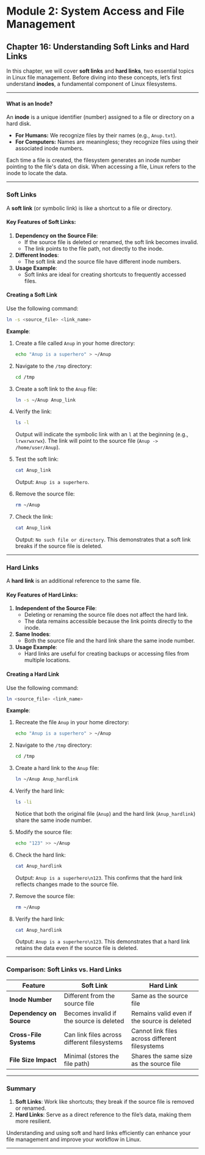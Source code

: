 # **Module 2: System Access and File Management**

## **Chapter 16: Understanding Soft Links and Hard Links**

In this chapter, we will cover **soft links** and **hard links**, two essential topics in Linux file management. Before diving into these concepts, let’s first understand **inodes**, a fundamental component of Linux filesystems.

---

#### **What is an Inode?**
An **inode** is a unique identifier (number) assigned to a file or directory on a hard disk.
- **For Humans:** We recognize files by their names (e.g., `Anup.txt`).
- **For Computers:** Names are meaningless; they recognize files using their associated inode numbers.

Each time a file is created, the filesystem generates an inode number pointing to the file's data on disk. When accessing a file, Linux refers to the inode to locate the data.

---

### **Soft Links**
A **soft link** (or symbolic link) is like a shortcut to a file or directory.

#### **Key Features of Soft Links**:
1. **Dependency on the Source File**:
   - If the source file is deleted or renamed, the soft link becomes invalid.
   - The link points to the file path, not directly to the inode.
2. **Different Inodes**:
   - The soft link and the source file have different inode numbers.
3. **Usage Example**:
   - Soft links are ideal for creating shortcuts to frequently accessed files.

#### **Creating a Soft Link**
Use the following command:
```bash
ln -s <source_file> <link_name>
```

**Example**:
1. Create a file called `Anup` in your home directory:
   ```bash
   echo "Anup is a superhero" > ~/Anup
   ```
2. Navigate to the `/tmp` directory:
   ```bash
   cd /tmp
   ```
3. Create a soft link to the `Anup` file:
   ```bash
   ln -s ~/Anup Anup_link
   ```
4. Verify the link:
   ```bash
   ls -l
   ```
   Output will indicate the symbolic link with an `l` at the beginning (e.g., `lrwxrwxrwx`). The link will point to the source file (`Anup -> /home/user/Anup`).

5. Test the soft link:
   ```bash
   cat Anup_link
   ```
   Output: `Anup is a superhero`.

6. Remove the source file:
   ```bash
   rm ~/Anup
   ```
7. Check the link:
   ```bash
   cat Anup_link
   ```
   Output: `No such file or directory`. This demonstrates that a soft link breaks if the source file is deleted.

---

### **Hard Links**
A **hard link** is an additional reference to the same file.

#### **Key Features of Hard Links**:
1. **Independent of the Source File**:
   - Deleting or renaming the source file does not affect the hard link.
   - The data remains accessible because the link points directly to the inode.
2. **Same Inodes**:
   - Both the source file and the hard link share the same inode number.
3. **Usage Example**:
   - Hard links are useful for creating backups or accessing files from multiple locations.

#### **Creating a Hard Link**
Use the following command:
```bash
ln <source_file> <link_name>
```

**Example**:
1. Recreate the file `Anup` in your home directory:
   ```bash
   echo "Anup is a superhero" > ~/Anup
   ```
2. Navigate to the `/tmp` directory:
   ```bash
   cd /tmp
   ```
3. Create a hard link to the `Anup` file:
   ```bash
   ln ~/Anup Anup_hardlink
   ```
4. Verify the hard link:
   ```bash
   ls -li
   ```
   Notice that both the original file (`Anup`) and the hard link (`Anup_hardlink`) share the same inode number.

5. Modify the source file:
   ```bash
   echo "123" >> ~/Anup
   ```
6. Check the hard link:
   ```bash
   cat Anup_hardlink
   ```
   Output: `Anup is a superhero\n123`. This confirms that the hard link reflects changes made to the source file.

7. Remove the source file:
   ```bash
   rm ~/Anup
   ```
8. Verify the hard link:
   ```bash
   cat Anup_hardlink
   ```
   Output: `Anup is a superhero\n123`. This demonstrates that a hard link retains the data even if the source file is deleted.

---

### **Comparison: Soft Links vs. Hard Links**

| **Feature**             | **Soft Link**                                | **Hard Link**                                |
|-------------------------|----------------------------------------------|----------------------------------------------|
| **Inode Number**        | Different from the source file               | Same as the source file                      |
| **Dependency on Source**| Becomes invalid if the source is deleted     | Remains valid even if the source is deleted  |
| **Cross-File Systems**  | Can link files across different filesystems  | Cannot link files across different filesystems |
| **File Size Impact**    | Minimal (stores the file path)               | Shares the same size as the source file      |

---

### **Summary**
1. **Soft Links**: Work like shortcuts; they break if the source file is removed or renamed.
2. **Hard Links**: Serve as a direct reference to the file’s data, making them more resilient.

Understanding and using soft and hard links efficiently can enhance your file management and improve your workflow in Linux.

---
